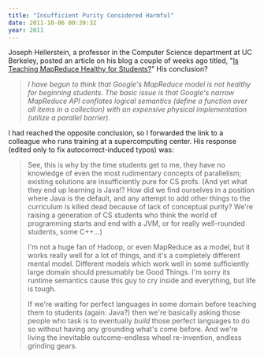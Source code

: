 ```yaml
---
title: "Insufficient Purity Considered Harmful"
date: 2011-10-06 00:39:32
year: 2011
---
```

Joseph Hellerstein, a professor in the Computer Science department at UC Berkeley, posted an article on his blog a couple of weeks ago titled, "<a href="http://databeta.wordpress.com/2011/09/15/is-teaching-mapreduce-healthy-for-students/">Is Teaching MapReduce Healthy for Students?</a>" His conclusion?
<blockquote><em>I have begun to think that Google's MapReduce model is not healthy for beginning students. The basic issue is that Google's narrow MapReduce API conflates logical semantics (define a function over all items in a collection) with an expensive physical implementation (utilize a parallel barrier).</em></blockquote>
I had reached the opposite conclusion, so I forwarded the link to a colleague who runs training at a supercomputing center. His response (edited only to fix autocorrect-induced typos) was:
<blockquote>See, this is why by the time students get to me, they have no knowledge of even the most rudimentary concepts of parallelism; existing solutions are insufficiently pure for CS profs. (And yet what they end up learning is Java!? How did we find ourselves in a position where Java is the default, and any attempt to add other things to the curriculum is killed dead because of lack of conceptual purity? We're raising a generation of CS students who think the world of programming starts and end with a JVM, or for really well-rounded students, some C++...)

I'm not a huge fan of Hadoop, or even MapReduce as a model, but it works really well for a lot of things, and it's a completely different mental model. Different models which work well in some sufficiently large domain should presumably be Good Things. I'm sorry its runtime semantics cause this guy to cry inside and everything, but life is tough.

If we're waiting for perfect languages in some domain before teaching them to students (again: Java?) then we're basically asking those people who task is to eventually <em>build</em> those perfect languages to do so without having any grounding what's come before. And we're living the inevitable outcome–endless wheel re-invention, endless grinding gears.</blockquote>
